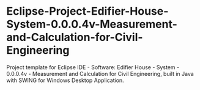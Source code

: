 # Eclipse-Project-Edifier-House-System-0.0.0.4v-Measurement-and-Calculation-for-Civil-Engineering
Project template for Eclipse IDE - Software: Edifier House - System - 0.0.0.4v - Measurement and Calculation for Civil Engineering, built in Java with SWING for Windows Desktop Application.
